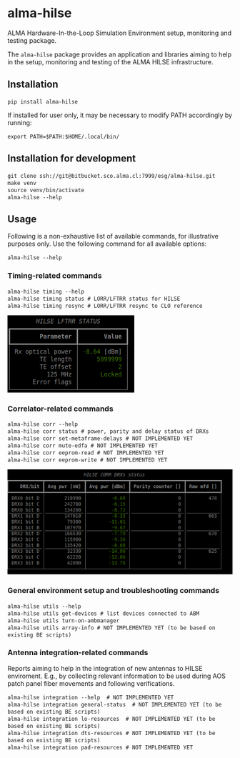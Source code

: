 # alma-hilse

ALMA Hardware-In-the-Loop Simulation Environment setup, monitoring and testing package.

The `alma-hilse` package provides an application and libraries aiming to help in the setup, monitoring and testing of the ALMA HILSE infrastructure.

## Installation

    pip install alma-hilse

If installed for user only, it may be necessary to modify PATH accordingly by running:

    export PATH=$PATH:$HOME/.local/bin/

## Installation for development

    git clone ssh://git@bitbucket.sco.alma.cl:7999/esg/alma-hilse.git
    make venv
    source venv/bin/activate
    alma-hilse --help

## Usage

Following is a non-exhaustive list of available commands, for illustrative purposes only. Use the following command for all available options:

    alma-hilse --help

### Timing-related commands

    alma-hilse timing --help
    alma-hilse timing status # LORR/LFTRR status for HILSE
    alma-hilse timing resync # LORR/LFTRR resync to CLO reference

![lftrr status example](img/lftrr_status.png)

### Correlator-related commands
    alma-hilse corr --help
    alma-hilse corr status # power, parity and delay status of DRXs
    alma-hilse corr set-metaframe-delays # NOT IMPLEMENTED YET
    alma-hilse corr mute-edfa # NOT IMPLEMENTED YET
    alma-hilse corr eeprom-read # NOT IMPLEMENTED YET
    alma-hilse corr eeprom-write # NOT IMPLEMENTED YET

![lftrr status example](img/drx_status.png)

### General environment setup and troubleshooting commands
    alma-hilse utils --help
    alma-hilse utils get-devices # list devices connected to ABM
    alma-hilse utils turn-on-ambmanager
    alma-hilse utils array-info # NOT IMPLEMENTED YET (to be based on existing BE scripts)

###  Antenna integration-related commands
Reports aiming to help in the integration of new antennas to HILSE enviroment. E.g., by collecting relevant information to be used during AOS patch panel fiber movements and following verifications.

    alma-hilse integration --help  # NOT IMPLEMENTED YET
    alma-hilse integration general-status  # NOT IMPLEMENTED YET (to be based on existing BE scripts)
    alma-hilse integration lo-resources  # NOT IMPLEMENTED YET (to be based on existing BE scripts)
    alma-hilse integration dts-resources # NOT IMPLEMENTED YET (to be based on existing BE scripts)
    alma-hilse integration pad-resources # NOT IMPLEMENTED YET
